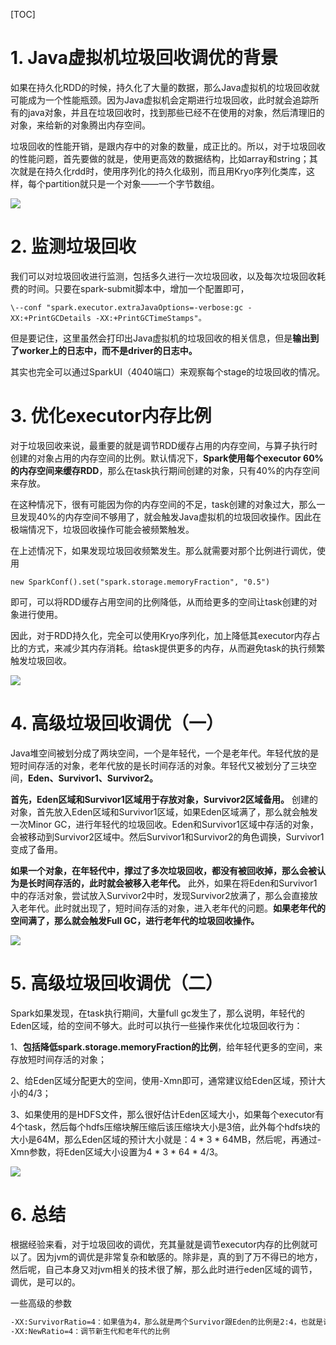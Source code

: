 [TOC]

# 1. Java虚拟机垃圾回收调优的背景 

如果在持久化RDD的时候，持久化了大量的数据，那么Java虚拟机的垃圾回收就可能成为一个性能瓶颈。因为Java虚拟机会定期进行垃圾回收，此时就会追踪所有的java对象，并且在垃圾回收时，找到那些已经不在使用的对象，然后清理旧的对象，来给新的对象腾出内存空间。

垃圾回收的性能开销，是跟内存中的对象的数量，成正比的。所以，对于垃圾回收的性能问题，首先要做的就是，使用更高效的数据结构，比如array和string；其次就是在持久化rdd时，使用序列化的持久化级别，而且用Kryo序列化类库，这样，每个partition就只是一个对象——一个字节数组。

![](https://i.loli.net/2021/04/02/eXpblHJ9OGcYmq1.jpg)

# 2. 监测垃圾回收

我们可以对垃圾回收进行监测，包括多久进行一次垃圾回收，以及每次垃圾回收耗费的时间。只要在spark-submit脚本中，增加一个配置即可，

```
\--conf "spark.executor.extraJavaOptions=-verbose:gc -XX:+PrintGCDetails -XX:+PrintGCTimeStamps"。
```


但是要记住，这里虽然会打印出Java虚拟机的垃圾回收的相关信息，但是**输出到了worker上的日志中，而不是driver的日志中。**

其实也完全可以通过SparkUI（4040端口）来观察每个stage的垃圾回收的情况。

# 3. 优化executor内存比例

对于垃圾回收来说，最重要的就是调节RDD缓存占用的内存空间，与算子执行时创建的对象占用的内存空间的比例。默认情况下，**Spark使用每个executor 60%的内存空间来缓存RDD**，那么在task执行期间创建的对象，只有40%的内存空间来存放。

在这种情况下，很有可能因为你的内存空间的不足，task创建的对象过大，那么一旦发现40%的内存空间不够用了，就会触发Java虚拟机的垃圾回收操作。因此在极端情况下，垃圾回收操作可能会被频繁触发。

在上述情况下，如果发现垃圾回收频繁发生。那么就需要对那个比例进行调优，使用

```
new SparkConf().set("spark.storage.memoryFraction", "0.5")
```


即可，可以将RDD缓存占用空间的比例降低，从而给更多的空间让task创建的对象进行使用。  

因此，对于RDD持久化，完全可以使用Kryo序列化，加上降低其executor内存占比的方式，来减少其内存消耗。给task提供更多的内存，从而避免task的执行频繁触发垃圾回收。

![](https://i.loli.net/2021/04/02/7zgIBlj8CGYxq6Z.jpg)

# 4. 高级垃圾回收调优（一）

Java堆空间被划分成了两块空间，一个是年轻代，一个是老年代。年轻代放的是短时间存活的对象，老年代放的是长时间存活的对象。年轻代又被划分了三块空间，**Eden、Survivor1、Survivor2。**

**首先，Eden区域和Survivor1区域用于存放对象，Survivor2区域备用。** 创建的对象，首先放入Eden区域和Survivor1区域，如果Eden区域满了，那么就会触发一次Minor GC，进行年轻代的垃圾回收。Eden和Survivor1区域中存活的对象，会被移动到Survivor2区域中。然后Survivor1和Survivor2的角色调换，Survivor1变成了备用。

**如果一个对象，在年轻代中，撑过了多次垃圾回收，都没有被回收掉，那么会被认为是长时间存活的，此时就会被移入老年代。** 此外，如果在将Eden和Survivor1中的存活对象，尝试放入Survivor2中时，发现Survivor2放满了，那么会直接放入老年代。此时就出现了，短时间存活的对象，进入老年代的问题。**如果老年代的空间满了，那么就会触发Full GC，进行老年代的垃圾回收操作。**

![](https://i.loli.net/2021/04/02/8mZxdBiNn5ESay1.jpg)

# 5. 高级垃圾回收调优（二）

Spark如果发现，在task执行期间，大量full gc发生了，那么说明，年轻代的Eden区域，给的空间不够大。此时可以执行一些操作来优化垃圾回收行为：

1、**包括降低spark.storage.memoryFraction的比例**，给年轻代更多的空间，来存放短时间存活的对象；

2、给Eden区域分配更大的空间，使用-Xmn即可，通常建议给Eden区域，预计大小的4/3；

3、如果使用的是HDFS文件，那么很好估计Eden区域大小，如果每个executor有4个task，然后每个hdfs压缩块解压缩后该压缩块大小是3倍，此外每个hdfs块的大小是64M，那么Eden区域的预计大小就是：4 \* 3 \* 64MB，然后呢，再通过-Xmn参数，将Eden区域大小设置为4 \* 3 \* 64 \* 4/3。

![](https://i.loli.net/2021/04/02/FyP2abDC7lOd6ez.jpg)

# 6. 总结

根据经验来看，对于垃圾回收的调优，充其量就是调节executor内存的比例就可以了。因为jvm的调优是非常复杂和敏感的。除非是，真的到了万不得已的地方，然后呢，自己本身又对jvm相关的技术很了解，那么此时进行eden区域的调节，调优，是可以的。

一些高级的参数

```bash
-XX:SurvivorRatio=4：如果值为4，那么就是两个Survivor跟Eden的比例是2:4，也就是说每个Survivor占据的年轻代的比例是1/6，所以，你其实也可以尝试调大Survivor区域的大小。
-XX:NewRatio=4：调节新生代和老年代的比例
```
